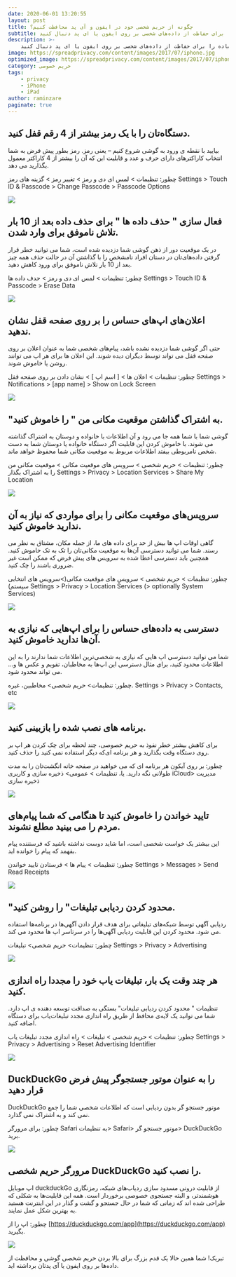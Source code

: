 ```yaml
---
date: 2020-06-01 13:20:55
layout: post
title: چگونه از حریم شخصی خود در ایفون و آی پد محافظت کنیم؟
subtitle: این مراحل ساده را برای حفاظت از داده‌های شخصی بر روی ایفون یا ای پد دنبال کنید.
description: >-
    این مراحل ساده را برای حفاظت از داده‌های شخصی بر روی ایفون یا ای پد دنبال کنید.
image: https://spreadprivacy.com/content/images/2017/07/iphone.jpg
optimized_image: https://spreadprivacy.com/content/images/2017/07/iphone.jpg
category: حریم خصوصی
tags: 
    - privacy
    - iPhone
    - iPad
author: raminzare
paginate: true
---
```


## دستگاه‌تان را با یک رمز بیشتر از 4 رقم قفل کنید.
بیایید با نقطه ی ورود به گوشی شروع کنیم – یعنی رمز. رمز بطور پیش فرض به شما انتخاب کاراکترهای دارای حرف و عدد و قابلیت این که  آن را بیشتر از 4 کاراکتر معمول بگذارید می دهد. 

چطور: تنظیمات > لمس ای دی و رمز > تغییر رمز > گزینه های رمز
Settings > Touch ID & Passcode > Change Passcode > Passcode Options

![](https://spreadprivacy.com/content/images/2017/07/iphone1.png)

## فعال سازی " حذف داده ها " برای حذف داده بعد از 10 بار تلاش ناموفق برای وارد شدن.
در یک موقعیت دور از ذهن گوشی شما دزدیده شده است، شما می توانید خطر قرار گرفتن داده‌های‌تان در دستان افراد نامشخص را با گذاشتن آن در حالت حذف همه چیز بعد از 10 بار تلاش ناموفق برای ورود کاهش دهید.

چطور: تنظیمات > لمس ای دی و رمز > حدف داده ها
Settings > Touch ID & Passcode > Erase Data

![](https://spreadprivacy.com/content/images/2017/07/iphone2.png)

## اعلان‌های اپ‌های حساس را بر روی صفحه قفل نشان ندهید.
حتی اگر گوشی شما دزدیده نشده باشد، پیام‌های شخصی شما به عنوان اعلان بر روی صفحه قفل می تواند توسط دیگران دیده شوند. این اعلان ها برای هر اپ می توانند روشن یا خاموش شوند.

چطور: تنظیمات > اعلان ها > [ اسم اپ ] > نشان دادن بر روی صفحه قفل
Settings > Notifications > [app name] > Show on Lock Screen

![](https://spreadprivacy.com/content/images/2017/07/iphone3.png)

## "به اشتراک گذاشتن موقعیت مکانی من " را خاموش کنید.
گوشی شما با شما همه جا می رود و آن اطلاعات با خانواده و دوستان به اشتراک گذاشته می شوند. با خاموش کردن این قابلیت اگر دستگاه خانواده یا دوستان شما به دست شخص نامربوطی بیفتد اطلاعات مربوط به موقعیت مکانی شما محفوظ خواهد ماند. 

چطور: تنظیمات > حریم شخصی > سرویس های موقعیت مکانی > موقعیت مکانی من را به اشتراک بگذار
Settings > Privacy > Location Services > Share My Location

![](https://spreadprivacy.com/content/images/2017/07/iphone4.png)

## سرویس‌های موقعیت مکانی را برای مواردی که نیاز به آن ندارید خاموش کنید.
گاهی اوقات اپ ها بیش از حد برای داده های ما، از جمله مکان، مشتاق به نظر می رسند. شما می توانید دسترسی آن‌ها  به موقعیت مکانی‌تان را تک به تک خاموش کنید. همچنین باید دسترسی اعطا شده به سرویس های پیش فرض که ممکن است غیر ضروری باشند را چک کنید.

چطور: تنظیمات > حریم شخصی > سرویس های موقعیت مکانی(>سرویس های انتخابی سیستم)
Settings > Privacy > Location Services (> optionally System Services)   

![](https://spreadprivacy.com/content/images/2017/07/iphone5.png)

## دسترسی به داده‌های حساس را برای اپ‌هایی که نیازی به آن‌ها ندارید خاموش کنید.
شما می توانید دسترسی اپ هایی که نیازی به شخصی‌ترین اطلاعات شما ندارند را به این اطلاعات محدود کنید، برای مثال دسترسی این اپ‌ها به مخاطبان، تقویم و عکس ها و... می تواند محدود شود. 

چطور: تنظیمات> حریم شخصی> مخاطبین، غیره.
Settings > Privacy > Contacts, etc

![](https://spreadprivacy.com/content/images/2017/07/iphone6.png)

## برنامه های نصب شده را بازبینی کنید.
برای کاهش بیشتر خطر نفوذ به حریم خصوصی، چند لحظه برای چک کردن هر اپ بر روی دستگاه وقت بگذارید و هر برنامه ای‌که دیگر استفاده نمی کنید را حذف کنید.

چطور: بر روی آیکون هر برنامه ای که می خواهید در صفحه خانه انگشت‌تان را به مدت طولانی نگه دارید. یا، تنظیمات  > عمومی> ذخیره سازی و کاربری iCloud> مدیریت ذخیره سازی

![](https://spreadprivacy.com/content/images/2017/07/iphone7.png)

## تایید خواندن را خاموش کنید تا هنگامی که شما پیام‌های مردم را می بینید مطلع نشوند.
این بیشتر یک خواست شخصی است، اما شاید دوست نداشته باشید که فرستننده پیام بفهمد که پیام را خوانده اید.

چطور: تنظیمات > پیام ها > فرستادن تایید خواندن
Settings > Messages > Send Read Receipts

![](https://spreadprivacy.com/content/images/2017/07/iphone8.png)

## "محدود کردن ردیابی تبلیغات" را روشن کنید.
ردیابی آگهی توسط شبکه‌های تبلیغاتی برای هدف قرار دادن آگهی‌ها در برنامه‌ها استفاده می شود.
محدود کردن این قابلیت ردیابی آگهی‌ها را در سرتاسر اپ ها محدود می کند.

چطور: تنظیمات> حریم شخصی> تبلیغات
Settings > Privacy > Advertising

![](https://spreadprivacy.com/content/images/2017/07/iphone9.png)

## هر چند وقت یک بار، تبلیغات یاب خود را مجددا راه اندازی کنید.
تنظیمات " محدود کردن ردیابی تبلیغات" بستگی به صداقت توسعه دهنده ی اپ دارد. شما می توانید یک لایه‌ی محافظ از طریق راه اندازی مجدد تبلیغات‌یاب برای دستگاه اضافه کنید.

چطور: تنظیمات > حریم شخصی > تبلیغات > راه اندازی مجدد تبلیغات یاب
Settings > Privacy > Advertising > Reset Advertising Identifier

![](https://spreadprivacy.com/content/images/2017/07/iphone10.png)

##  DuckDuckGo را به عنوان موتور جستجوگر پیش فرض قرار دهید
DuckDuckGo موتور جستجو گر بدون ردیابی است که اطلاعات شخصی شما را جمع نمی کند و به اشتراک نمی گذارد.

چطور: برای مرورگر Safari به تنظیمات> Safari> موتور جستجو گر> DuckDuckGo برید.

![](https://spreadprivacy.com/content/images/2017/07/iphone11.png)

## مرورگر حریم شخصی DuckDuckGo را نصب کنید.
اپ موبایل duckduckGo از قابلیت درونی مسدود سازی ردیاب‌های شبکه، رمزنگاری هوشمندتر، و البته جستجوی خصوصی برخوردار است. همه این قابلیت‌ها به شکلی که طراحی شده اند که زمانی که شما در حال جستجو و گشت و گذار در این اینترنت هستید به بهترین شکل عمل نمایند. 

چطور: اپ را از  [https://duckduckgo.com/app](https://duckduckgo.com/app) بگیرید.

![](https://spreadprivacy.com/content/images/2018/02/DuckDuckGo_SideBySide.jpg)

تبریک! شما همین حالا یک قدم بزرگ برای بالا بردن حریم شخصی گوشی و محافظت از داده‌ها بر روی ایفون یا آی پدتان برداشته اید. 

